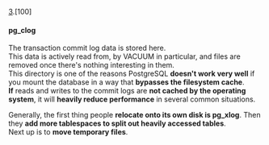 [3](https://github.com/AV-ghub/PostgreSQL/blob/main/998%20Books/List.md).[100]
#### pg_clog 
The transaction commit log data is stored here.   
This data is actively read from, by VACUUM in particular, and files are removed once there's nothing interesting in them.    
This directory is one of the reasons PostgreSQL **doesn't work very well** if you mount the database in a way that **bypasses the filesystem cache**.   
**If** reads and writes to the commit logs are **not cached by the operating system**, it will **heavily reduce performance** in several common situations.

Generally, the first thing people **relocate onto its own disk is pg_xlog**. 
Then they **add more tablespaces to split out heavily accessed tables**.   
Next up is to **move temporary files**.
